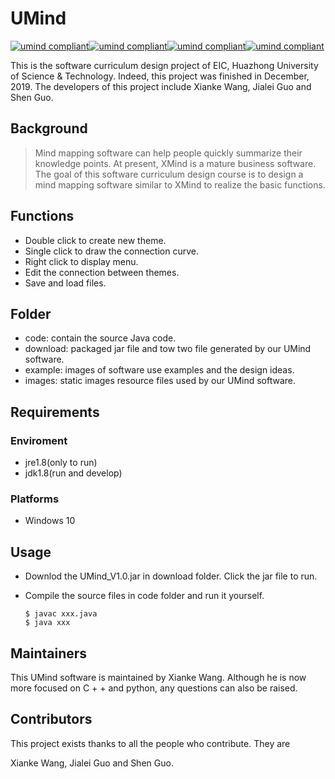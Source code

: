 # UMind

[![umind compliant](https://img.shields.io/badge/running-jre1.8-green)]((https://github.com/xk-wang/test))[![umind compliant](https://img.shields.io/badge/bulid-jdk1.8-blue)]((https://github.com/xk-wang/test))[![umind compliant](https://img.shields.io/badge/ide-eclipse-yellow)]((https://github.com/xk-wang/test))[![umind compliant](https://img.shields.io/badge/license-MIT-orange)]((https://github.com/xk-wang/test))

This is the software curriculum design project of EIC, Huazhong University of Science & Technology. Indeed, this project was finished in December, 2019.  The developers of this project include Xianke Wang, Jialei Guo and Shen Guo.

## Background

> Mind mapping software can help people quickly summarize their knowledge points. At present, XMind is a mature business software. The goal of this software curriculum design course is to design a mind mapping software similar to XMind to realize the basic functions.

## Functions

- Double click to create new theme.
- Single click to draw the connection curve.
- Right click to display menu.
- Edit the connection between themes.
- Save and load files.

## Folder

- code: contain the source Java code.
- download: packaged jar file and tow two file generated by our UMind software.
- example: images of software use examples and the design ideas.
- images: static images resource files used by our UMind software.

## Requirements

### Enviroment

- jre1.8(only to run) 
- jdk1.8(run and develop)

### Platforms

- Windows 10

## Usage

- Downlod the UMind_V1.0.jar in download folder. Click the jar file to run.

- Compile the source files in code folder and run it yourself.

  ```shell
  $ javac xxx.java 
  $ java xxx
  ```

## Maintainers

This UMind software is maintained by Xianke Wang. Although he is now more focused on C + + and python, any questions can also be raised.

## Contributors

This project exists thanks to all the people who contribute.  They are

Xianke Wang, Jialei Guo and Shen Guo.


